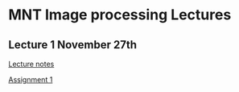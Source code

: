 # MNT Image processing Lectures
## Lecture 1 November 27th

[Lecture notes]()

[Assignment 1](https://github.com/ImagingLectures/image-processing-with-python-anderskaestner)
